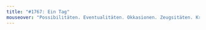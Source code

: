 ```yaml
---
title: "#1767: Ein Tag"
mouseover: "Possibilitäten. Eventualitäten. Okkasionen. Zeugsitäten. Krimskramereien. Knuselwuppereien. ..."
---
```


